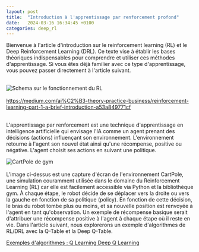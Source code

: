```yaml
---
layout: post
title:  "Introduction à l'apprentissage par renforcement profond"
date:   2024-03-16 16:34:45 +0100
categories: deep_rl
---
```

<link rel="stylesheet" href="https://picorba.github.io/Rapport-veille-technologique/assets/css/theme_dark.css">
<div class="texte">
Bienvenue à l'article d'introduction sur le reinforcement learning (RL) et le Deep Reinforcement Learning (DRL). Ce texte vise à établir les bases théoriques indispensables pour comprendre et utiliser ces méthodes d'apprentissage. Si vous êtes déjà familier avec ce type d'apprentissage, vous pouvez passer directement à l'article suivant.<br> <br>

<img src="https://picorba.github.io/Rapport-veille-technologique/assets/images/schema_rl.jpg" alt="Schema sur le fonctionnement du RL"><br> <br>
https://medium.com/ai%C2%B3-theory-practice-business/reinforcement-learning-part-1-a-brief-introduction-a53a849771cf

<br>
L'apprentissage par renforcement est une technique d'apprentissage en intelligence artificielle qui envisage l'IA comme un agent prenant des décisions (actions) influençant son environnement. L'environnement retourne à l'agent son nouvel état ainsi qu'une récompense, positive ou négative. L'agent choisit ses actions en suivant une politique.<br>

<img src="https://picorba.github.io/Rapport-veille-technologique/assets/images/cartole.png" alt="CartPole de gym"><br>
 <br>
L'image ci-dessus est une capture d'écran de l'environnement CartPole, une simulation couramment utilisée dans le domaine du Reinforcement Learning (RL) car elle est facilement accessible via Python et la bibliothèque gym. À chaque étape, le robot décide de se déplacer vers la droite ou vers la gauche en fonction de sa politique (policy). En fonction de cette décision, le bras du robot tombe plus ou moins, et sa nouvelle position est renvoyée à l'agent en tant qu'observation. Un exemple de récompense basique serait d'attribuer une récompense positive à l'agent à chaque étape où il reste en vie. Dans l'article suivant, nous explorerons un exemple d'algorithmes de RL/DRL avec la Q-Table et la Deep Q-Table.

</div>

[Exemples d'algorithmes : Q Learning Deep Q Learning](https://picorba.github.io/Rapport-veille-technologique/deep_rl/2024/03/17/algo.html)

